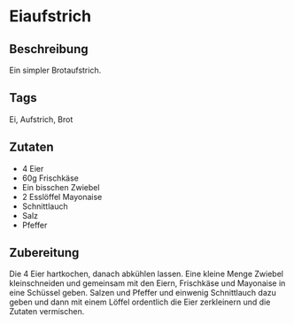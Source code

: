 # Eiaufstrich

## Beschreibung

Ein simpler Brotaufstrich.

## Tags

Ei, Aufstrich, Brot

## Zutaten

- 4 Eier
- 60g Frischkäse
- Ein bisschen Zwiebel
- 2 Esslöffel Mayonaise
- Schnittlauch
- Salz
- Pfeffer

## Zubereitung

Die 4 Eier hartkochen, danach abkühlen lassen.
Eine kleine Menge Zwiebel kleinschneiden und gemeinsam mit den Eiern, Frischkäse und Mayonaise in eine Schüssel geben.
Salzen und Pfeffer und einwenig Schnittlauch dazu geben und
dann mit einem Löffel ordentlich die Eier zerkleinern und die Zutaten vermischen.